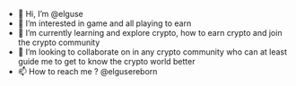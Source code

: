 - 👋 Hi, I’m @elguse
- 👀 I’m interested in game and all playing to earn
- 🌱 I’m currently learning and explore crypto, how to earn crypto and join the crypto community
- 💞️ I’m looking to collaborate on in any crypto community who can at least guide me to get to know the crypto world better
- 📫 How to reach me ? @elgusereborn

<!---
elguse/elguse is a ✨ special ✨ repository because its `README.md` (this file) appears on your GitHub profile.
You can click the Preview link to take a look at your changes.
--->
